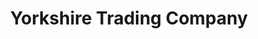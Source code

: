 ---
title: "Yorkshire Trading Company"
url: /catterick-garrison/yorkshire-trading-company/
shop: variety store
---